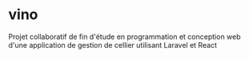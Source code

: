 # vino
Projet collaboratif de fin d'étude en programmation et conception web d'une application de gestion de cellier utilisant Laravel et React
